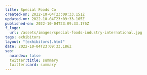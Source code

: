 ```yaml
---
title: Special Foods Co
created-on: 2022-10-04T23:09:33.151Z
updated-on: 2022-10-04T23:09:33.165Z
published-on: 2022-10-04T23:09:33.176Z
f_logo:
  url: /assets/images/special-foods-industry-international.jpg
tags: exhibitors
layout: "[exhibitors].html"
date: 2022-10-04T23:09:33.186Z
seo:
  noindex: false
  twitter:title: summary
  twitter:card: summary
---
```

